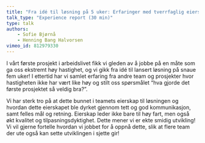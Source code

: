 ```yaml
---
title: "Fra idé til løsning på 5 uker: Erfaringer med tverrfaglig eierskap og samhandling"
talk_type: "Experience report (30 min)"
type: talk
authors:
    - Sofie Bjørnå
    - Henning Bang Halvorsen
vimeo_id: 812979330
---
```

I vårt første prosjekt i arbeidslivet fikk vi gleden av å jobbe på en måte som ga oss ekstremt høy hastighet, og vi gikk fra idé til lansert løsning på snaue fem uker! I ettertid har vi samlet erfaring fra andre team og prosjekter hvor hastigheten ikke har vært like høy og stilt oss spørsmålet “hva gjorde det første prosjektet så veldig bra?”.

Vi har sterk tro på at dette bunnet i teamets eierskap til løsningen og hvordan dette eierskapet ble dyrket gjennom tett og god kommunikasjon, samt felles mål og retning. Eierskap leder ikke bare til høy fart, men også økt kvalitet og tilpasningsdyktighet. Dette mener vi er ekte smidig utvikling! Vi vil gjerne fortelle hvordan vi jobbet for å oppnå dette, slik at flere team der ute også kan sette utviklingen i sjette gir!

